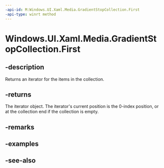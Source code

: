 ```yaml
---
-api-id: M:Windows.UI.Xaml.Media.GradientStopCollection.First
-api-type: winrt method
---
```


<!-- Method syntax
public Windows.Foundation.Collections.IIterator<Windows.UI.Xaml.Media.GradientStop> First()
-->

# Windows.UI.Xaml.Media.GradientStopCollection.First

## -description
Returns an iterator for the items in the collection.



## -returns
The iterator object. The iterator's current position is the 0-index position, or at the collection end if the collection is empty.

## -remarks

## -examples

## -see-also
